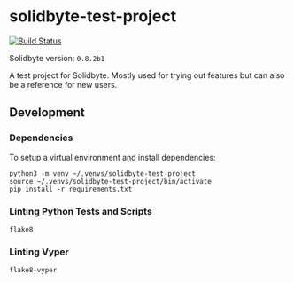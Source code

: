 # solidbyte-test-project
[![Build Status](https://travis-ci.org/mikeshultz/solidbyte-test-project.svg?branch=master)](https://travis-ci.org/mikeshultz/solidbyte-test-project)

Solidbyte version: `0.8.2b1`

A test project for Solidbyte.  Mostly used for trying out features but can also be a reference for new users.

## Development

### Dependencies

To setup a virtual environment and install dependencies:

    python3 -m venv ~/.venvs/solidbyte-test-project
    source ~/.venvs/solidbyte-test-project/bin/activate
    pip install -r requirements.txt

### Linting Python Tests and Scripts

    flake8

### Linting Vyper

    flake8-vyper
